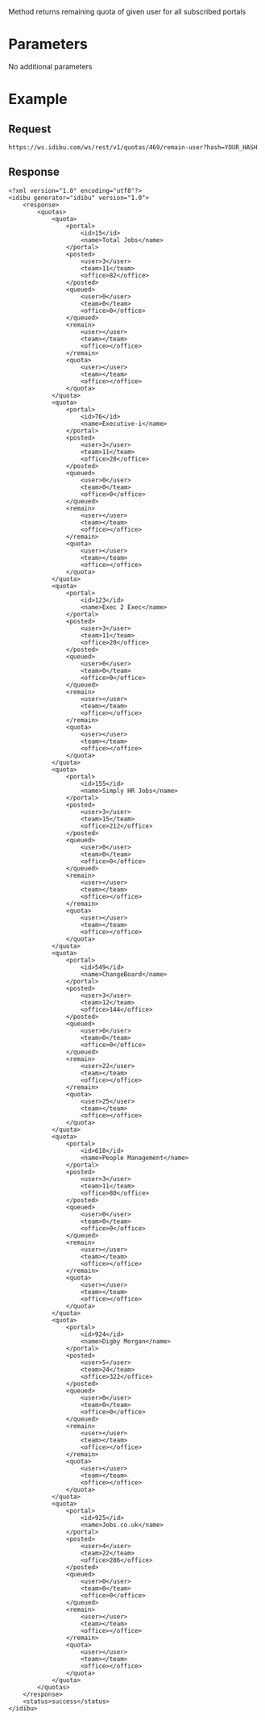 <p>Method returns remaining quota of given user for all subscribed portals</p>
<h1>
	Parameters</h1>
<p>No additional parameters</p>
<h1>Example</h1>
<h2>Request</h2>
<pre><code>https://ws.idibu.com/ws/rest/v1/quotas/469/remain-user?hash=YOUR_HASH</code></pre>
<h2>Response</h2>
<pre><code type="xml">&lt;?xml version=&quot;1.0&quot; encoding=&quot;utf8&quot;?&gt;
&lt;idibu generator=&quot;idibu&quot; version=&quot;1.0&quot;&gt;
    &lt;response&gt;
        &lt;quotas&gt;
            &lt;quota&gt;
                &lt;portal&gt;
                    &lt;id&gt;15&lt;/id&gt;
                    &lt;name&gt;Total Jobs&lt;/name&gt;
                &lt;/portal&gt;
                &lt;posted&gt;
                    &lt;user&gt;3&lt;/user&gt;
                    &lt;team&gt;11&lt;/team&gt;
                    &lt;office&gt;82&lt;/office&gt;
                &lt;/posted&gt;
                &lt;queued&gt;
                    &lt;user&gt;0&lt;/user&gt;
                    &lt;team&gt;0&lt;/team&gt;
                    &lt;office&gt;0&lt;/office&gt;
                &lt;/queued&gt;
                &lt;remain&gt;
                    &lt;user&gt;&lt;/user&gt;
                    &lt;team&gt;&lt;/team&gt;
                    &lt;office&gt;&lt;/office&gt;
                &lt;/remain&gt;
                &lt;quota&gt;
                    &lt;user&gt;&lt;/user&gt;
                    &lt;team&gt;&lt;/team&gt;
                    &lt;office&gt;&lt;/office&gt;
                &lt;/quota&gt;
            &lt;/quota&gt;
            &lt;quota&gt;
                &lt;portal&gt;
                    &lt;id&gt;76&lt;/id&gt;
                    &lt;name&gt;Executive-i&lt;/name&gt;
                &lt;/portal&gt;
                &lt;posted&gt;
                    &lt;user&gt;3&lt;/user&gt;
                    &lt;team&gt;11&lt;/team&gt;
                    &lt;office&gt;28&lt;/office&gt;
                &lt;/posted&gt;
                &lt;queued&gt;
                    &lt;user&gt;0&lt;/user&gt;
                    &lt;team&gt;0&lt;/team&gt;
                    &lt;office&gt;0&lt;/office&gt;
                &lt;/queued&gt;
                &lt;remain&gt;
                    &lt;user&gt;&lt;/user&gt;
                    &lt;team&gt;&lt;/team&gt;
                    &lt;office&gt;&lt;/office&gt;
                &lt;/remain&gt;
                &lt;quota&gt;
                    &lt;user&gt;&lt;/user&gt;
                    &lt;team&gt;&lt;/team&gt;
                    &lt;office&gt;&lt;/office&gt;
                &lt;/quota&gt;
            &lt;/quota&gt;
            &lt;quota&gt;
                &lt;portal&gt;
                    &lt;id&gt;123&lt;/id&gt;
                    &lt;name&gt;Exec 2 Exec&lt;/name&gt;
                &lt;/portal&gt;
                &lt;posted&gt;
                    &lt;user&gt;3&lt;/user&gt;
                    &lt;team&gt;11&lt;/team&gt;
                    &lt;office&gt;20&lt;/office&gt;
                &lt;/posted&gt;
                &lt;queued&gt;
                    &lt;user&gt;0&lt;/user&gt;
                    &lt;team&gt;0&lt;/team&gt;
                    &lt;office&gt;0&lt;/office&gt;
                &lt;/queued&gt;
                &lt;remain&gt;
                    &lt;user&gt;&lt;/user&gt;
                    &lt;team&gt;&lt;/team&gt;
                    &lt;office&gt;&lt;/office&gt;
                &lt;/remain&gt;
                &lt;quota&gt;
                    &lt;user&gt;&lt;/user&gt;
                    &lt;team&gt;&lt;/team&gt;
                    &lt;office&gt;&lt;/office&gt;
                &lt;/quota&gt;
            &lt;/quota&gt;
            &lt;quota&gt;
                &lt;portal&gt;
                    &lt;id&gt;155&lt;/id&gt;
                    &lt;name&gt;Simply HR Jobs&lt;/name&gt;
                &lt;/portal&gt;
                &lt;posted&gt;
                    &lt;user&gt;3&lt;/user&gt;
                    &lt;team&gt;15&lt;/team&gt;
                    &lt;office&gt;212&lt;/office&gt;
                &lt;/posted&gt;
                &lt;queued&gt;
                    &lt;user&gt;0&lt;/user&gt;
                    &lt;team&gt;0&lt;/team&gt;
                    &lt;office&gt;0&lt;/office&gt;
                &lt;/queued&gt;
                &lt;remain&gt;
                    &lt;user&gt;&lt;/user&gt;
                    &lt;team&gt;&lt;/team&gt;
                    &lt;office&gt;&lt;/office&gt;
                &lt;/remain&gt;
                &lt;quota&gt;
                    &lt;user&gt;&lt;/user&gt;
                    &lt;team&gt;&lt;/team&gt;
                    &lt;office&gt;&lt;/office&gt;
                &lt;/quota&gt;
            &lt;/quota&gt;
            &lt;quota&gt;
                &lt;portal&gt;
                    &lt;id&gt;549&lt;/id&gt;
                    &lt;name&gt;ChangeBoard&lt;/name&gt;
                &lt;/portal&gt;
                &lt;posted&gt;
                    &lt;user&gt;3&lt;/user&gt;
                    &lt;team&gt;12&lt;/team&gt;
                    &lt;office&gt;144&lt;/office&gt;
                &lt;/posted&gt;
                &lt;queued&gt;
                    &lt;user&gt;0&lt;/user&gt;
                    &lt;team&gt;0&lt;/team&gt;
                    &lt;office&gt;0&lt;/office&gt;
                &lt;/queued&gt;
                &lt;remain&gt;
                    &lt;user&gt;22&lt;/user&gt;
                    &lt;team&gt;&lt;/team&gt;
                    &lt;office&gt;&lt;/office&gt;
                &lt;/remain&gt;
                &lt;quota&gt;
                    &lt;user&gt;25&lt;/user&gt;
                    &lt;team&gt;&lt;/team&gt;
                    &lt;office&gt;&lt;/office&gt;
                &lt;/quota&gt;
            &lt;/quota&gt;
            &lt;quota&gt;
                &lt;portal&gt;
                    &lt;id&gt;618&lt;/id&gt;
                    &lt;name&gt;People Management&lt;/name&gt;
                &lt;/portal&gt;
                &lt;posted&gt;
                    &lt;user&gt;3&lt;/user&gt;
                    &lt;team&gt;11&lt;/team&gt;
                    &lt;office&gt;80&lt;/office&gt;
                &lt;/posted&gt;
                &lt;queued&gt;
                    &lt;user&gt;0&lt;/user&gt;
                    &lt;team&gt;0&lt;/team&gt;
                    &lt;office&gt;0&lt;/office&gt;
                &lt;/queued&gt;
                &lt;remain&gt;
                    &lt;user&gt;&lt;/user&gt;
                    &lt;team&gt;&lt;/team&gt;
                    &lt;office&gt;&lt;/office&gt;
                &lt;/remain&gt;
                &lt;quota&gt;
                    &lt;user&gt;&lt;/user&gt;
                    &lt;team&gt;&lt;/team&gt;
                    &lt;office&gt;&lt;/office&gt;
                &lt;/quota&gt;
            &lt;/quota&gt;
            &lt;quota&gt;
                &lt;portal&gt;
                    &lt;id&gt;924&lt;/id&gt;
                    &lt;name&gt;Digby Morgan&lt;/name&gt;
                &lt;/portal&gt;
                &lt;posted&gt;
                    &lt;user&gt;5&lt;/user&gt;
                    &lt;team&gt;24&lt;/team&gt;
                    &lt;office&gt;322&lt;/office&gt;
                &lt;/posted&gt;
                &lt;queued&gt;
                    &lt;user&gt;0&lt;/user&gt;
                    &lt;team&gt;0&lt;/team&gt;
                    &lt;office&gt;0&lt;/office&gt;
                &lt;/queued&gt;
                &lt;remain&gt;
                    &lt;user&gt;&lt;/user&gt;
                    &lt;team&gt;&lt;/team&gt;
                    &lt;office&gt;&lt;/office&gt;
                &lt;/remain&gt;
                &lt;quota&gt;
                    &lt;user&gt;&lt;/user&gt;
                    &lt;team&gt;&lt;/team&gt;
                    &lt;office&gt;&lt;/office&gt;
                &lt;/quota&gt;
            &lt;/quota&gt;
            &lt;quota&gt;
                &lt;portal&gt;
                    &lt;id&gt;925&lt;/id&gt;
                    &lt;name&gt;Jobs.co.uk&lt;/name&gt;
                &lt;/portal&gt;
                &lt;posted&gt;
                    &lt;user&gt;4&lt;/user&gt;
                    &lt;team&gt;22&lt;/team&gt;
                    &lt;office&gt;286&lt;/office&gt;
                &lt;/posted&gt;
                &lt;queued&gt;
                    &lt;user&gt;0&lt;/user&gt;
                    &lt;team&gt;0&lt;/team&gt;
                    &lt;office&gt;0&lt;/office&gt;
                &lt;/queued&gt;
                &lt;remain&gt;
                    &lt;user&gt;&lt;/user&gt;
                    &lt;team&gt;&lt;/team&gt;
                    &lt;office&gt;&lt;/office&gt;
                &lt;/remain&gt;
                &lt;quota&gt;
                    &lt;user&gt;&lt;/user&gt;
                    &lt;team&gt;&lt;/team&gt;
                    &lt;office&gt;&lt;/office&gt;
                &lt;/quota&gt;
            &lt;/quota&gt;
        &lt;/quotas&gt;
    &lt;/response&gt;
    &lt;status&gt;success&lt;/status&gt;
&lt;/idibu&gt;
</code></pre>
